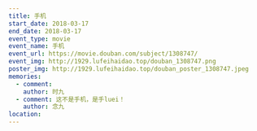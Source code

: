 ```yaml
---
title: 手机
start_date: 2018-03-17
end_date: 2018-03-17
event_type: movie
event_name: 手机
event_url: https://movie.douban.com/subject/1308747/
event_img: http://1929.lufeihaidao.top/douban_1308747.png
poster_img: http://1929.lufeihaidao.top/douban_poster_1308747.jpeg
memories:
  - comment: 
    author: 时九
  - comment: 这不是手机，是手luei！
    author: 念九
location: 
---
```

